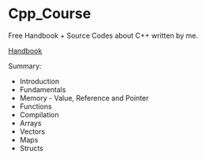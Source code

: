 # Cpp_Course

Free Handbook + Source Codes about C++ written by me.

[Handbook](https://docs.google.com/document/d/e/2PACX-1vRHi5IyJcpmdUpl0WSHmO4-LfH7BekEFDJCtdOg1CN7c03LAbhFTbYyxCYJ1i6naj1w56l4RWgOAI4U/pub) 

Summary:
- Introduction
- Fundamentals
- Memory - Value, Reference and Pointer
- Functions
- Compilation
- Arrays
- Vectors
- Maps
- Structs
